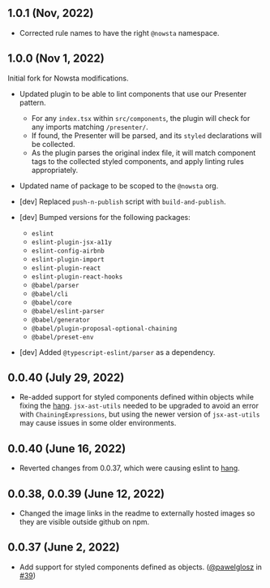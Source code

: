 ## 1.0.1 (Nov, 2022)

- Corrected rule names to have the right `@nowsta` namespace.

## 1.0.0 (Nov 1, 2022)

Initial fork for Nowsta modifications.

- Updated plugin to be able to lint components that use our Presenter pattern.

  - For any `index.tsx` within `src/components`, the plugin will check for any imports matching `/presenter/`.
  - If found, the Presenter will be parsed, and its `styled` declarations will be collected.
  - As the plugin parses the original index file, it will match component tags to the collected styled components, and apply linting rules appropriately.

- Updated name of package to be scoped to the `@nowsta` org.

- [dev] Replaced `push-n-publish` script with `build-and-publish`.

- [dev] Bumped versions for the following packages:

  - `eslint`
  - `eslint-plugin-jsx-a11y`
  - `eslint-config-airbnb`
  - `eslint-plugin-import`
  - `eslint-plugin-react`
  - `eslint-plugin-react-hooks`
  - `@babel/parser`
  - `@babel/cli`
  - `@babel/core`
  - `@babel/eslint-parser`
  - `@babel/generator`
  - `@babel/plugin-proposal-optional-chaining`
  - `@babel/preset-env`

- [dev] Added `@typescript-eslint/parser` as a dependency.

## 0.0.40 (July 29, 2022)

- Re-added support for styled components defined within objects while fixing the
  [hang](https://github.com/brendanmorrell/eslint-plugin-styled-components-a11y/issues/40). `jsx-ast-utils` needed
  to be upgraded to avoid an error with `ChainingExpressions`, but using the newer version of `jsx-ast-utils`
  may cause issues in some older environments.

## 0.0.40 (June 16, 2022)

- Reverted changes from 0.0.37, which were causing eslint to [hang](https://github.com/brendanmorrell/eslint-plugin-styled-components-a11y/issues/40).

## 0.0.38, 0.0.39 (June 12, 2022)

- Changed the image links in the readme to externally hosted images so they are visible outside github on npm.

## 0.0.37 (June 2, 2022)

- Add support for styled components defined as objects. ([@pawelglosz](https://github.com/pawelglosz) in [#39](https://github.com/brendanmorrell/eslint-plugin-styled-components-a11y/pull/39))
